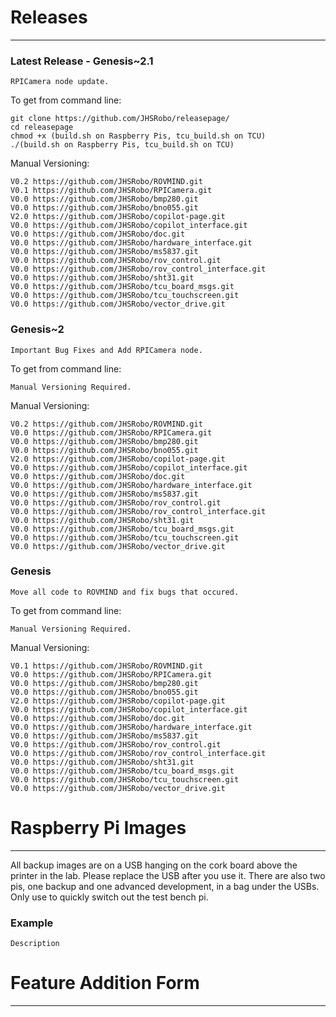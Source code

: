# Releases

-----------------------------

### Latest Release - Genesis~2.1

    RPICamera node update.

To get from command line:

    git clone https://github.com/JHSRobo/releasepage/
    cd releasepage
    chmod +x (build.sh on Raspberry Pis, tcu_build.sh on TCU)
    ./(build.sh on Raspberry Pis, tcu_build.sh on TCU)
    
Manual Versioning:

    V0.2 https://github.com/JHSRobo/ROVMIND.git
    V0.1 https://github.com/JHSRobo/RPICamera.git
    V0.0 https://github.com/JHSRobo/bmp280.git
    V0.0 https://github.com/JHSRobo/bno055.git
    V2.0 https://github.com/JHSRobo/copilot-page.git
    V0.0 https://github.com/JHSRobo/copilot_interface.git
    V0.0 https://github.com/JHSRobo/doc.git
    V0.0 https://github.com/JHSRobo/hardware_interface.git
    V0.0 https://github.com/JHSRobo/ms5837.git
    V0.0 https://github.com/JHSRobo/rov_control.git
    V0.0 https://github.com/JHSRobo/rov_control_interface.git
    V0.0 https://github.com/JHSRobo/sht31.git
    V0.0 https://github.com/JHSRobo/tcu_board_msgs.git
    V0.0 https://github.com/JHSRobo/tcu_touchscreen.git
    V0.0 https://github.com/JHSRobo/vector_drive.git

### Genesis~2

    Important Bug Fixes and Add RPICamera node.

To get from command line:

    Manual Versioning Required.
    
Manual Versioning:

    V0.2 https://github.com/JHSRobo/ROVMIND.git
    V0.0 https://github.com/JHSRobo/RPICamera.git
    V0.0 https://github.com/JHSRobo/bmp280.git
    V0.0 https://github.com/JHSRobo/bno055.git
    V2.0 https://github.com/JHSRobo/copilot-page.git
    V0.0 https://github.com/JHSRobo/copilot_interface.git
    V0.0 https://github.com/JHSRobo/doc.git
    V0.0 https://github.com/JHSRobo/hardware_interface.git
    V0.0 https://github.com/JHSRobo/ms5837.git
    V0.0 https://github.com/JHSRobo/rov_control.git
    V0.0 https://github.com/JHSRobo/rov_control_interface.git
    V0.0 https://github.com/JHSRobo/sht31.git
    V0.0 https://github.com/JHSRobo/tcu_board_msgs.git
    V0.0 https://github.com/JHSRobo/tcu_touchscreen.git
    V0.0 https://github.com/JHSRobo/vector_drive.git
    
### Genesis

    Move all code to ROVMIND and fix bugs that occured.

To get from command line:

    Manual Versioning Required.
    
Manual Versioning:

    V0.1 https://github.com/JHSRobo/ROVMIND.git
    V0.0 https://github.com/JHSRobo/RPICamera.git
    V0.0 https://github.com/JHSRobo/bmp280.git
    V0.0 https://github.com/JHSRobo/bno055.git
    V2.0 https://github.com/JHSRobo/copilot-page.git
    V0.0 https://github.com/JHSRobo/copilot_interface.git
    V0.0 https://github.com/JHSRobo/doc.git
    V0.0 https://github.com/JHSRobo/hardware_interface.git
    V0.0 https://github.com/JHSRobo/ms5837.git
    V0.0 https://github.com/JHSRobo/rov_control.git
    V0.0 https://github.com/JHSRobo/rov_control_interface.git
    V0.0 https://github.com/JHSRobo/sht31.git
    V0.0 https://github.com/JHSRobo/tcu_board_msgs.git
    V0.0 https://github.com/JHSRobo/tcu_touchscreen.git
    V0.0 https://github.com/JHSRobo/vector_drive.git

# Raspberry Pi Images

--------------------------------

All backup images are on a USB hanging on the cork board above the printer in the lab. Please replace the USB after you use it. There are also two pis, one backup and one advanced development, in a bag under the USBs. Only use to quickly switch out the test bench pi.
    
 ### Example

    Description

# Feature Addition Form

--------------------------------
